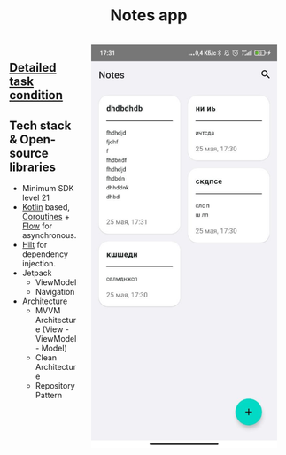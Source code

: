 <h1 align="center">Notes app</h1>
<br>
<img src="/preview/notes.jpg" width="336" align="right" hspace="20">

## [Detailed task condition](https://docs.google.com/document/d/1DGTNxuDqqxOytIUBvCwtJ8IPv-LY9K6DqDRno2DMIK0/edit#)

## Tech stack & Open-source libraries
- Minimum SDK level 21
- [Kotlin](https://kotlinlang.org/) based, [Coroutines](https://github.com/Kotlin/kotlinx.coroutines) + [Flow](https://kotlin.github.io/kotlinx.coroutines/kotlinx-coroutines-core/kotlinx.coroutines.flow/) for asynchronous.
- [Hilt](https://developer.android.com/training/dependency-injection/hilt-android) for dependency injection.
- Jetpack
  - ViewModel
  - Navigation
- Architecture
  - MVVM Architecture (View - ViewModel - Model)
  - Clean Architecture
  - Repository Pattern
